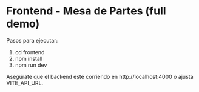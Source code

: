 # Frontend - Mesa de Partes (full demo)

Pasos para ejecutar:
1. cd frontend
2. npm install
3. npm run dev

Asegúrate que el backend esté corriendo en http://localhost:4000 o ajusta VITE_API_URL.
